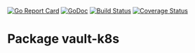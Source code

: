 [![Go Report Card](https://goreportcard.com/badge/github.com/postfinance/vault)](https://goreportcard.com/report/github.com/postfinance/vault)
[![GoDoc](https://godoc.org/github.com/postfinance/vault?status.svg)](https://godoc.org/github.com/postfinance/vault)
[![Build Status](https://travis-ci.org/postfinance/vault.svg?branch=master)](https://travis-ci.org/postfinance/vault)
[![Coverage Status](https://coveralls.io/repos/github/postfinance/vault/badge.svg?branch=master)](https://coveralls.io/github/postfinance/vault?branch=master)


# Package vault-k8s

